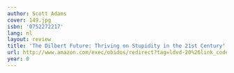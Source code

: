 ```yaml
---
author: Scott Adams
cover: 149.jpg
isbn: '0752272217'
lang: nl
layout: review
title: 'The Dilbert Future: Thriving on Stupidity in the 21st Century'
url: http://www.amazon.com/exec/obidos/redirect?tag=ldvd-20%26link_code=xm2%26camp=2025%26creative=165953%26path=http://www.amazon.com/gp/redirect.html%253fASIN=0752272217%2526tag=ldvd-20%2526lcode=xm2%2526cID=2025%2526ccmID=165953%2526location=/o/ASIN/0752272217%25253FSubscriptionId=0VJDVJ14KM0P0VXDCQ82
year: 0
---
```


